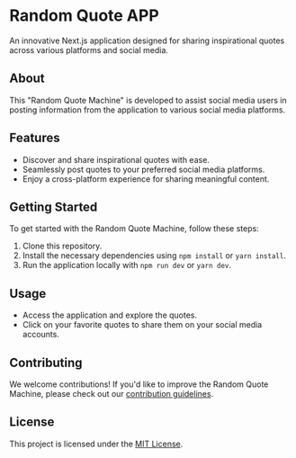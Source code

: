 # Random Quote APP

An innovative Next.js application designed for sharing inspirational quotes across various platforms and social media.

## About

This "Random Quote Machine" is developed to assist social media users in posting information from the application to various social media platforms.

## Features

- Discover and share inspirational quotes with ease.
- Seamlessly post quotes to your preferred social media platforms.
- Enjoy a cross-platform experience for sharing meaningful content.

## Getting Started

To get started with the Random Quote Machine, follow these steps:

1. Clone this repository.
2. Install the necessary dependencies using `npm install` or `yarn install`.
3. Run the application locally with `npm run dev` or `yarn dev`.

## Usage

- Access the application and explore the quotes.
- Click on your favorite quotes to share them on your social media accounts.

## Contributing

We welcome contributions! If you'd like to improve the Random Quote Machine, please check out our [contribution guidelines](CONTRIBUTING.md).

## License

This project is licensed under the [MIT License](LICENSE).
